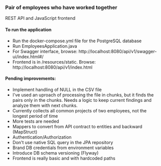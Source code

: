 ### Pair of employees who have worked together

REST API and JavaScript frontend

#### To run the application
* Run the docker-compose.yml file for the PostgreSQL database
* Run EmployeesApplication.java
* For Swagger interface, browse: http://localhost:8080/api/v1/swagger-ui/index.html#/ 
* Frontend is in /resources/static. Browse: http://localhost:8080/api/v1/index.html

#### Pending improvements:

* Implement handling of NULL in the CSV file
* I've used an uproach of processing the file in chunks, but it finds the pairs only in the chunks. Needs a logic to keep current findings and analyze them with next chunks.
* Currently collects all common projects of two employees, not the longest period of time
* More tests are needed
* Mappers to convert from API contract to entities and backward (MapStruct)
* Authentication/Authorization
* Don't use native SQL query in the JPA repository
* Brand DB credentials from environment variables
* Introduce DB schema versioning (Flyway)
* Frontend is really basic and with hardcoded paths